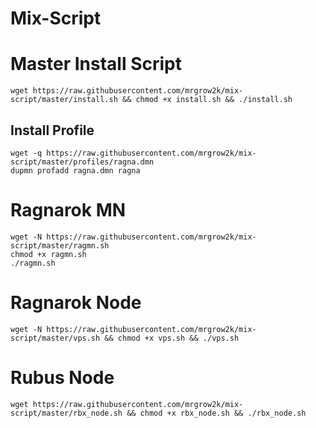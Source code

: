 # Mix-Script
<!-- # Exp-Script
```
wget https://raw.githubusercontent.com/mrgrow2k/mix-script/master/rexp.sh && chmod +x rexp.sh && ./rexp.sh
``` -->
# Master Install Script
```
wget https://raw.githubusercontent.com/mrgrow2k/mix-script/master/install.sh && chmod +x install.sh && ./install.sh
```
## Install Profile
```
wget -q https://raw.githubusercontent.com/mrgrow2k/mix-script/master/profiles/ragna.dmn
dupmn profadd ragna.dmn ragna
```
# Ragnarok MN
```
wget -N https://raw.githubusercontent.com/mrgrow2k/mix-script/master/ragmn.sh
chmod +x ragmn.sh
./ragmn.sh
```
# Ragnarok Node
```
wget -N https://raw.githubusercontent.com/mrgrow2k/mix-script/master/vps.sh && chmod +x vps.sh && ./vps.sh
```
# Rubus Node
```
wget https://raw.githubusercontent.com/mrgrow2k/mix-script/master/rbx_node.sh && chmod +x rbx_node.sh && ./rbx_node.sh
```
